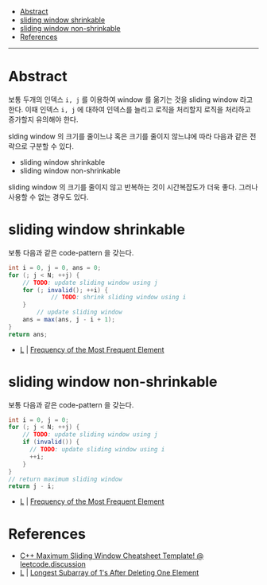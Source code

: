 - [Abstract](#abstract)
- [sliding window shrinkable](#sliding-window-shrinkable)
- [sliding window non-shrinkable](#sliding-window-non-shrinkable)
- [References](#references)

------

# Abstract

보통 두개의 인덱스 `i, j` 를 이용하여 window 를 옮기는 것을 sliding
window 라고 한다.  이때 인덱스 `i, j` 에 대하여 인덱스를 늘리고 로직을
처리할지 로직을 처리하고 증가할지 유의해야 한다. 

slding window 의 크기를 줄이느냐 혹은 크기를 줄이지 않느냐에 따라 다음과 같은 전략으로 구분할 수 있다.

* sliding window shrinkable
* sliding window non-shrinkable

sliding window 의 크기를 줄이지 않고 반복하는 것이 시간복잡도가 더욱 좋다. 그러나 사용할 수 없는 경우도 있다.

# sliding window shrinkable

보통 다음과 같은 code-pattern 을 갖는다. 

```java
int i = 0, j = 0, ans = 0;
for (; j < N; ++j) {
    // TODO: update sliding window using j
    for (; invalid(); ++i) { 
			// TODO: shrink sliding window using i
    }
		// update sliding window
    ans = max(ans, j - i + 1);
}
return ans;
```

* [L](/leetcode2/FrequencyoftheMostFrequentElement/README.md) | [Frequency of the Most Frequent Element](https://leetcode.com/problems/frequency-of-the-most-frequent-element/)

# sliding window non-shrinkable

보통 다음과 같은 code-pattern 을 갖는다.

```java
int i = 0, j = 0;
for (; j < N; ++j) {
    // TODO: update sliding window using j
    if (invalid()) {
      // TODO: update sliding window using i
      ++i;
    }
}
// return maximum sliding window
return j - i; 
```

* [L](/leetcode2/FrequencyoftheMostFrequentElement/README.md) | [Frequency of the Most Frequent Element](https://leetcode.com/problems/frequency-of-the-most-frequent-element/)
# References

* [C++ Maximum Sliding Window Cheatsheet Template! @ leetcode.discussion](https://leetcode.com/problems/frequency-of-the-most-frequent-element/discuss/1175088/C%2B%2B-Maximum-Sliding-Window-Cheatsheet-Template!)
* [L](/leetcode2/LongestSubarrayof1sAfterDeletingOneElement/a.go) | [Longest Subarray of 1's After Deleting One Element](https://leetcode.com/problems/longest-subarray-of-1s-after-deleting-one-element/)
